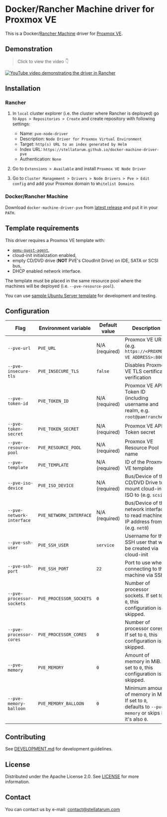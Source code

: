 # Docker/Rancher Machine driver for Proxmox VE

This is a Docker/[Rancher Machine](https://github.com/rancher/machine) driver for [Proxmox VE](https://www.proxmox.com/en/proxmox-virtual-environment/overview).

## Demonstration

> Click to view the video 👇

[![YouTube video demonstrating the driver in Rancher](https://img.youtube.com/vi/aQBtw6XlxAE/maxresdefault.jpg)](https://www.youtube.com/watch?v=aQBtw6XlxAE)

## Installation

### Rancher

1. In `local` cluster explorer (i.e. the cluster where Rancher is deployed) go to `Apps > Repositories > Create` and create repository with following settings:

    * Name: `pve-node-driver`
    * Description: `Node Driver for Proxmox Virtual Environment`
    * Target: `http(s) URL to an index generated by Helm`
    * Index URL: `https://stellatarum.github.io/docker-machine-driver-pve`
    * Authentication: `None`

1. Go to `Extensions > Available` and install `Proxmox VE Node Driver`

1. Go to `Cluster Management > Drivers > Node Drivers > Pve > Edit config` and add your Proxmox domain to `Whitelist Domains`

### Docker/Rancher Machine

Download `docker-machine-driver-pve` from [latest release](https://github.com/Stellatarum/docker-machine-driver-pve/releases/latest) and put it in your `PATH`.

## Template requirements

This driver requires a Proxmox VE template with:

* [`qemu-guest-agent`](https://pve.proxmox.com/wiki/Qemu-guest-agent),
* cloud-init initialization enabled,
* empty CD/DVD drive (**NOT** PVE's CloudInit Drive) on IDE, SATA or SCSI bus,
* DHCP enabled network interface.

The template must be placed in the same resource pool where the machines will be deployed (i.e. `--pve-resource-pool`).

You can use [sample Ubuntu Server template](deploy/templates/ubuntu-server) for development and testing.

## Configuration

| Flag                      | Environment variable    | Default value                      | Description                                                                                           |
| ------------------------- | ----------------------- | ---------------------------------- | ----------------------------------------------------------------------------------------------------- |
| `--pve-url`               | `PVE_URL`               | N/A (required)                     | Proxmox VE URL (e.g. `https://<PROXMOX VE ADDRESS>:8006`)                                             |
| `--pve-insecure-tls`      | `PVE_INSECURE_TLS`      | `false`                            | Disables Proxmox VE TLS certificate verification                                                      |
| `--pve-token-id`          | `PVE_TOKEN_ID`          | N/A (required)                     | Proxmox VE API Token ID (including username and realm, e.g. `root@pam!rancher`)                       |
| `--pve-token-secret`      | `PVE_TOKEN_SECRET`      | N/A (required)                     | Proxmox VE API Token secret                                                                           |
| `--pve-resource-pool`     | `PVE_RESOURCE_POOL`     | N/A (required)                     | Proxmox VE Resource Pool name                                                                         |
| `--pve-template`          | `PVE_TEMPLATE`          | N/A (required)                     | ID of the Proxmox VE template                                                                         |
| `--pve-iso-device`        | `PVE_ISO_DEVICE`        | N/A (required)                     | Bus/Device of the CD/DVD Drive to mount cloud-init ISO to (e.g. `scsi1`)                              |
| `--pve-network-interface` | `PVE_NETWORK_INTERFACE` | N/A (required)                     | Bus/Device of the network interface to read machine's IP address from (e.g. `net0`)                   |
| `--pve-ssh-user`          | `PVE_SSH_USER`          | `service`                          | Username for the SSH user that will be created via cloud-init                                         |
| `--pve-ssh-port`          | `PVE_SSH_PORT`          | `22`                               | Port to use when connecting to the machine via SSH                                                    |
| `--pve-processor-sockets` | `PVE_PROCESSOR_SOCKETS` | `0`                                | Number of processor sockets. If set to `0`, this configuration is skipped.                            |
| `--pve-processor-cores`   | `PVE_PROCESSOR_CORES`   | `0`                                | Number of processor cores. If set to `0`, this configuration is skipped.                              |
| `--pve-memory`            | `PVE_MEMORY`            | `0`                                | Amount of memory in MiB. If set to `0`, this configuration is skipped.                                |
| `--pve-memory-balloon`    | `PVE_MEMORY_BALLOON`    | `0`                                | Minimum amount of memory in MiB. If set to `0`, defaults to `--pve-memory` or skips if it's also `0`. |

## Contributing

See [DEVELOPMENT.md](./docs/DEVELOPMENT.md) for development guidelines.

## License

Distributed under the Apache License 2.0. See [LICENSE](./LICENSE) for more information.

## Contact

You can contact us by e-mail: [contact@stellatarum.com](mailto:contact@stellatarum.com)

